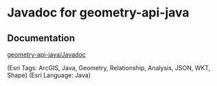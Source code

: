 # Javadoc for geometry-api-java

## Documentation
[geometry-api-java/Javadoc](http://esri.github.com/geometry-api-java/javadoc)

(Esri Tags: ArcGIS, Java, Geometry, Relationship, Analysis, JSON, WKT, Shape)
(Esri Language: Java)

